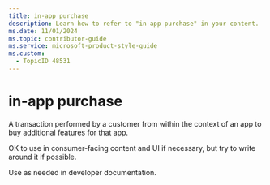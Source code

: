 ```yaml
---
title: in-app purchase
description: Learn how to refer to "in-app purchase" in your content.
ms.date: 11/01/2024
ms.topic: contributor-guide
ms.service: microsoft-product-style-guide
ms.custom:
  - TopicID 48531
---
```



# in-app purchase

A transaction performed by a customer from within the context of an app to buy additional features for that app.

OK to use in consumer-facing content and UI if necessary, but try to write around it if possible.

Use as needed in developer documentation.